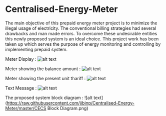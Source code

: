 # Centralised-Energy-Meter
The main objective of this prepaid energy meter project is to minimize the illegal usage of electricity. The conventional billing strategies had several drawbacks and man made errors. To overcome these undesirable entities this newly proposed system is an ideal choice. This project work has been taken up which serves the purpose of energy monitoring and controlling by implementing prepaid system.

Meter Display : 
![alt text](https://raw.githubusercontent.com/jibinp/Centralised-Energy-Meter/master/Images/Intro.jpg)

Meter showing the balance amount : 
![alt text](https://raw.githubusercontent.com/jibinp/Centralised-Energy-Meter/master/Images/Balance.jpg)

Meter showing the present unit thariff : 
![alt text](https://raw.githubusercontent.com/jibinp/Centralised-Energy-Meter/master/Images/Thariff.jpg)

Text Message : 
![alt text](https://raw.githubusercontent.com/jibinp/Centralised-Energy-Meter/master/Images/Message.jpg)

The proposed system block diagram : 
![alt text](https://raw.githubusercontent.com/jibinp/Centralised-Energy-Meter/master/CECS Block Diagram.png)
